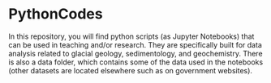 # PythonCodes
In this repository, you will find python scripts (as Jupyter Notebooks) that can be used in teaching and/or research. They are specifically built for data analysis related to glacial geology, sedimentology, and geochemistry. There is also a data folder, which contains some of the data used in the notebooks (other datasets are located elsewhere such as on government websites). 
